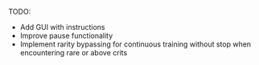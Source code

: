 TODO:
- Add GUI with instructions
- Improve pause functionality
- Implement rarity bypassing for continuous training without stop when encountering rare or above crits
